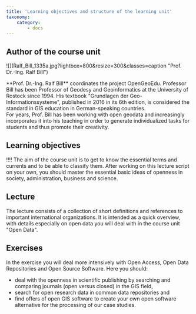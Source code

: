 ```yaml
---
title: 'Learning objectives and structure of the learning unit'
taxonomy:
    category:
        - docs
---
```


## Author of the course unit
<div class="row align-items-center">
  <div class="col-sm-3" markdown="1">![](Ralf_Bill_1335a.jpg?lightbox=800&resize=300&classes=caption "Prof. Dr.-Ing. Ralf Bill")</div>
  <div class="col-sm-9">
    <p markdown="1">**Prof. Dr.-Ing. Ralf Bill** coordinates the project OpenGeoEdu. Professor Bill has been Professor of Geodesy and Geoinformatics at the University of Rostock since 1994. His textbook "Grundlagen der Geo-Informationssysteme", published in 2016 in its 6th edition, is considered the standard in GIS education in German-speaking countries. <br> For years, Prof. Bill has been working with open geodata and increasingly incorporates it into his teaching in order to generate individualized tasks for students and thus promote their creativity.</p>
  </div>
</div>
<!--
| | | 
|--|--|
|![](Ralf_Bill_1335a.jpg?lightbox=800&resize=300&classes=caption "Prof. Dr.-Ing. Ralf Bill") | Prof. Dr.-Ing. Ralf Bill koordiniert das Projekt OpenGeoEdu. <br /> Professor Bill ist seit 1994 Professor für Geodäsie und Geoinformatik an der Universität Rostock. Sein Lehrbuch „Grundlagen der Geo-Informationssysteme“, 2016 in 6. Auflage erschienen, gilt im deutschsprachigen Bereich als Standard in der Ausbildung zu GIS. <br /> Seit Jahren beschäftigt sich Prof. Bill mit offenen Geodaten und bezieht diese mehr und mehr in den Unterricht ein, um individualisierte Aufgaben für Studierende zu generieren und damit deren Kreativität zu fördern. |
-->

## Learning objectives 
!!!! The aim of the course unit is to get to know the essential terms and currents and to be able to classify them. After working on this lecture script on your own, you should master the essential basic ideas of openness in society, administration, business and science.

## Lecture 

The lecture consists of a collection of short definitions and references to important international organizations. It is intended as a quick overview, with details especially on open data you will deal with in the course unit "Open Data".

## Exercises 

In the exercise you will deal more intensively with Open Access, Open Data Repositories and Open Source Software. Here you should:

* deal with the openness in scientific publishing by searching and comparing journals (open versus closed) in the GIS field,
* search for open research data in common data repositories and
* find offers of open GIS software to create your own open software alternative for the processing of our case studies.
